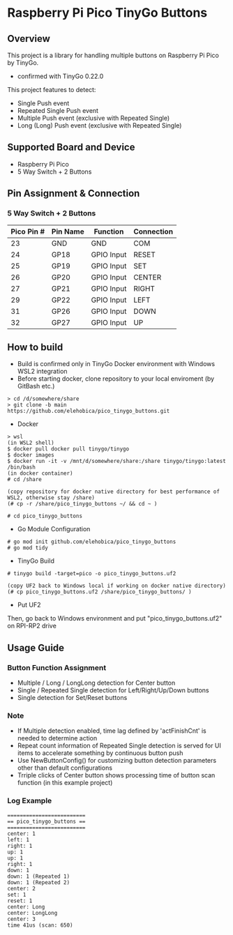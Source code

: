 # Raspberry Pi Pico TinyGo Buttons
## Overview
This project is a library for handling multiple buttons on Raspberry Pi Pico by TinyGo.
* confirmed with TinyGo 0.22.0

This project features to detect:
* Single Push event
* Repeated Single Push event
* Multiple Push event (exclusive with Repeated Single)
* Long (Long) Push event (exclusive with Repeated Single)

## Supported Board and Device
* Raspberry Pi Pico
* 5 Way Switch + 2 Buttons

## Pin Assignment & Connection
### 5 Way Switch + 2 Buttons
| Pico Pin # | Pin Name | Function | Connection |
----|----|----|----
| 23 | GND | GND | COM |
| 24 | GP18 | GPIO Input | RESET |
| 25 | GP19 | GPIO Input | SET |
| 26 | GP20 | GPIO Input | CENTER |
| 27 | GP21 | GPIO Input | RIGHT |
| 29 | GP22 | GPIO Input | LEFT |
| 31 | GP26 | GPIO Input | DOWN |
| 32 | GP27 | GPIO Input | UP |

## How to build
* Build is confirmed only in TinyGo Docker environment with Windows WSL2 integration
* Before starting docker, clone repository to your local enviroment (by GitBash etc.)
```
> cd /d/somewhere/share
> git clone -b main https://github.com/elehobica/pico_tinygo_buttons.git
```

* Docker
```
> wsl
(in WSL2 shell)
$ docker pull docker pull tinygo/tinygo
$ docker images
$ docker run -it -v /mnt/d/somewhere/share:/share tinygo/tinygo:latest /bin/bash
(in docker container)
# cd /share

(copy repository for docker native directory for best performance of WSL2, otherwise stay /share)
(# cp -r /share/pico_tinygo_buttons ~/ && cd ~ )

# cd pico_tinygo_buttons
```

* Go Module Configuration
```
# go mod init github.com/elehobica/pico_tinygo_buttons
# go mod tidy
```

* TinyGo Build
```
# tinygo build -target=pico -o pico_tinygo_buttons.uf2

(copy UF2 back to Windows local if working on docker native directory)
(# cp pico_tinygo_buttons.uf2 /share/pico_tinygo_buttons/ )
```

* Put UF2 

Then, go back to Windows environment and put "pico_tinygo_buttons.uf2" on RPI-RP2 drive

## Usage Guide
### Button Function Assignment
* Multiple / Long / LongLong detection for Center button
* Single / Repeated Single detection for Left/Right/Up/Down buttons
* Single detection for Set/Reset buttons

### Note
* If Multiple detection enabled, time lag defined by 'actFinishCnt' is needed to determine action
* Repeat count information of Repeated Single detection is served for UI items to accelerate something by continuous button push
* Use NewButtonConfig() for customizing button detection parameters other than default configurations
* Trriple clicks of Center button shows processing time of button scan function (in this example project)

### Log Example
```
=========================
== pico_tinygo_buttons ==
=========================
center: 1
left: 1
right: 1
up: 1
up: 1
right: 1
down: 1
down: 1 (Repeated 1)
down: 1 (Repeated 2)
center: 2
set: 1
reset: 1
center: Long
center: LongLong
center: 3
time 41us (scan: 650)
```